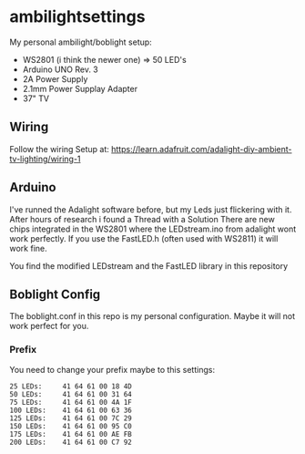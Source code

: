 # ambilightsettings
My personal ambilight/boblight setup:

- WS2801 (i think the newer one) => 50 LED's
- Arduino UNO Rev. 3
- 2A Power Supply
- 2.1mm Power Supplay Adapter
- 37" TV

## Wiring
Follow the wiring Setup at: https://learn.adafruit.com/adalight-diy-ambient-tv-lighting/wiring-1

## Arduino 

I've runned the Adalight software before, but my Leds just flickering with it. After hours of research i found a Thread with a Solution
There are new chips integrated in the WS2801 where the LEDstream.ino from adalight wont work perfectly. If you use the FastLED.h (often used with WS2811) it will work fine.

You find the modified LEDstream and the FastLED library in this repository

## Boblight Config
The boblight.conf in this repo is my personal configuration. Maybe it will not work perfect for you.

### Prefix
You need to change your prefix maybe to this settings:

```
25 LEDs:     41 64 61 00 18 4D 
50 LEDs:     41 64 61 00 31 64 
75 LEDs:     41 64 61 00 4A 1F 
100 LEDs:    41 64 61 00 63 36 
125 LEDs:    41 64 61 00 7C 29 
150 LEDs:    41 64 61 00 95 C0 
175 LEDs:    41 64 61 00 AE FB 
200 LEDs:    41 64 61 00 C7 92
```

